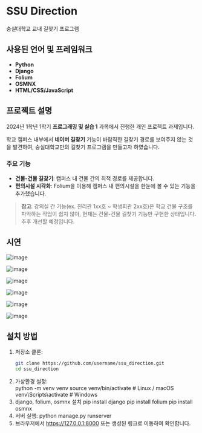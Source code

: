 # SSU Direction
숭실대학교 교내 길찾기 프로그램

## 사용된 언어 및 프레임워크
- **Python**
- **Django**
- **Folium**
- **OSMNX**
- **HTML/CSS/JavaScript**

## 프로젝트 설명
2024년 1학년 1학기 **프로그래밍 및 실습 1** 과목에서 진행한 개인 프로젝트 과제입니다. 

학교 캠퍼스 내부에서 **네이버 길찾기** 기능이 바람직한 길찾기 경로를 보여주지 않는 것을 발견하여, 숭실대학교만의 길찾기 프로그램을 만들고자 하였습니다. 

### 주요 기능
- **건물-건물 길찾기**: 캠퍼스 내 건물 간의 최적 경로를 제공합니다.
- **편의시설 시각화**: Folium을 이용해 캠퍼스 내 편의시설을 한눈에 볼 수 있는 기능을 추가했습니다.

> **참고**: 강의실 간 기능(ex. 진리관 1xx호 ~ 학생회관 2xx호)은 학교 건물 구조를 파악하는 작업이 쉽지 않아, 현재는 건물-건물 길찾기 기능만 구현한 상태입니다. 추후 개선할 예정입니다.

## 시연
![image](https://github.com/user-attachments/assets/91b5469d-57c9-4577-a807-aa8aaa4639fd)

![image](https://github.com/user-attachments/assets/ddb8fb83-26ec-4287-a269-042f6697cf1a)

![image](https://github.com/user-attachments/assets/a93fdfb4-e4bf-405d-b3ac-120db1a4c516)

![image](https://github.com/user-attachments/assets/c7f02c06-9969-40d5-8182-9c78f52c6c59)

![image](https://github.com/user-attachments/assets/7c04e052-136a-41e5-8f5e-e473b8ea3239)

![image](https://github.com/user-attachments/assets/28161ce7-7047-4df7-9884-55eb84dc1f03)


## 설치 방법
1. 저장소 클론:
   ```bash
   git clone https://github.com/username/ssu_direction.git
   cd ssu_direction
2. 가상환경 설정:    
   python -m venv venv
   source venv/bin/activate  # Linux / macOS
   venv\Scripts\activate     # Windows
3. django, folium, osmnx 설치
   pip install django
   pip install folium
   pip install osmnx
4. 서버 실행:
   python manage.py runserver
5. 브라우저에서 https://127.0.0.1:8000 또는 생성된 링크로 이동하여 확인합니다.
